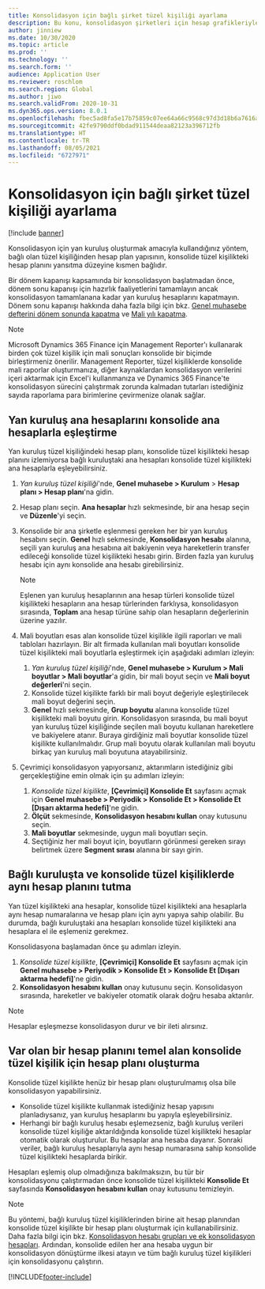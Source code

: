 ```yaml
---
title: Konsolidasyon için bağlı şirket tüzel kişiliği ayarlama
description: Bu konu, konsolidasyon şirketleri için hesap grafikleriyle nasıl çalışılacağını açıklamaktadır.
author: jinniew
ms.date: 10/30/2020
ms.topic: article
ms.prod: ''
ms.technology: ''
ms.search.form: ''
audience: Application User
ms.reviewer: roschlom
ms.search.region: Global
ms.author: jiwo
ms.search.validFrom: 2020-10-31
ms.dyn365.ops.version: 8.0.1
ms.openlocfilehash: fbec5ad8fa5e17b75859c07ee64a66c9568c97d3d18b6a7616a64303d3a33f10
ms.sourcegitcommit: 42fe9790ddf0bdad911544deaa82123a396712fb
ms.translationtype: HT
ms.contentlocale: tr-TR
ms.lasthandoff: 08/05/2021
ms.locfileid: "6727971"
---
```

# <a name="set-up-a-subsidiary-legal-entity-for-consolidation"></a>Konsolidasyon için bağlı şirket tüzel kişiliği ayarlama

[!include [banner](../includes/banner.md)]

Konsolidasyon için yan kuruluş oluşturmak amacıyla kullandığınız yöntem, bağlı olan tüzel kişiliğinden hesap plan yapısının, konsolide tüzel kişilikteki hesap planını yansıtma düzeyine kısmen bağlıdır.

Bir dönem kapanışı kapsamında bir konsolidasyon başlatmadan önce, dönem sonu kapanışı için hazırlık faaliyetlerini tamamlayın ancak konsolidasyon tamamlanana kadar yan kuruluş hesaplarını kapatmayın. Dönem sonu kapanışı hakkında daha fazla bilgi için bkz. [Genel muhasebe defterini dönem sonunda kapatma](close-general-ledger-at-period-end.md) ve [Mali yılı kapatma](tasks/close-fiscal-year.md).

> [!NOTE]
>  Microsoft Dynamics 365 Finance için Management Reporter'ı kullanarak birden çok tüzel kişilik için mali sonuçları konsolide bir biçimde birleştirmeniz önerilir. Management Reporter, tüzel kişiliklerde konsolide mali raporlar oluşturmanıza, diğer kaynaklardan konsolidasyon verilerini içeri aktarmak için Excel'i kullanmanıza ve Dynamics 365 Finance'te konsolidasyon sürecini çalıştırmak zorunda kalmadan tutarları istediğiniz sayıda raporlama para birimlerine çevirmenize olanak sağlar.

## <a name="map-subsidiary-main-accounts-to-consolidated-main-accounts"></a>Yan kuruluş ana hesaplarını konsolide ana hesaplarla eşleştirme

Yan kuruluş tüzel kişiliğindeki hesap planı, konsolide tüzel kişilikteki hesap planını izlemiyorsa bağlı kuruluştaki ana hesapları konsolide tüzel kişilikteki ana hesaplarla eşleyebilirsiniz.

1. *Yan kuruluş tüzel kişiliği*'nde, **Genel muhasebe \> Kurulum** \> **Hesap planı \> Hesap planı**'na gidin.
2. Hesap planı seçin. **Ana hesaplar** hızlı sekmesinde, bir ana hesap seçin ve **Düzenle**'yi seçin.
3. Konsolide bir ana şirketle eşlenmesi gereken her bir yan kuruluş hesabını seçin. **Genel** hızlı sekmesinde, **Konsolidasyon hesabı** alanına, seçili yan kuruluş ana hesabına ait bakiyenin veya hareketlerin transfer edileceği konsolide tüzel kişilikteki hesabı girin. Birden fazla yan kuruluş hesabı için aynı konsolide ana hesabı girebilirsiniz.

    > [!NOTE]
    > Eşlenen yan kuruluş hesaplarının ana hesap türleri konsolide tüzel kişilikteki hesapların ana hesap türlerinden farklıysa, konsolidasyon sırasında, **Toplam** ana hesap türüne sahip olan hesapların değerlerinin üzerine yazılır.

4. Mali boyutları esas alan konsolide tüzel kişilikle ilgili raporları ve mali tabloları hazırlayın. Bir alt firmada kullanılan mali boyutları konsolide tüzel kişilikteki mali boyutlarla eşleştirmek için aşağıdaki adımları izleyin:

    1. *Yan kuruluş tüzel kişiliği*'nde, **Genel muhasebe \> Kurulum \> Mali boyutlar \> Mali boyutlar**'a gidin, bir mali boyut seçin ve **Mali boyut değerleri**'ni seçin.
    2. Konsolide tüzel kişilikte farklı bir mali boyut değeriyle eşleştirilecek mali boyut değerini seçin.
    3. **Genel** hızlı sekmesinde, **Grup boyutu** alanına konsolide tüzel kişilikteki mali boyutu girin. Konsolidasyon sırasında, bu mali boyut yan kuruluş tüzel kişiliğinde seçilen mali boyutu kullanan hareketlere ve bakiyelere atanır. Buraya girdiğiniz mali boyutlar konsolide tüzel kişilikte kullanılmalıdır. Grup mali boyutu olarak kullanılan mali boyutu birkaç yan kuruluş mali boyutuna atayabilirsiniz.

5. Çevrimiçi konsolidasyon yapıyorsanız, aktarımların istediğiniz gibi gerçekleştiğine emin olmak için şu adımları izleyin:

    1. *Konsolide tüzel kişilikte*, **\[Çevrimiçi\] Konsolide Et** sayfasını açmak için **Genel muhasebe \> Periyodik \> Konsolide Et \> Konsolide Et \[Dışarı aktarma hedefi\]**'ne gidin.
    2. **Ölçüt** sekmesinde, **Konsolidasyon hesabını kullan** onay kutusunu seçin.
    3. **Mali boyutlar** sekmesinde, uygun mali boyutları seçin.
    4. Seçtiğiniz her mali boyut için, boyutların görünmesi gereken sırayı belirtmek üzere **Segment sırası** alanına bir sayı girin.

## <a name="maintain-the-same-chart-of-accounts-in-the-subsidiary-and-consolidated-legal-entities"></a>Bağlı kuruluşta ve konsolide tüzel kişiliklerde aynı hesap planını tutma

Yan tüzel kişilikteki ana hesaplar, konsolide tüzel kişilikteki ana hesaplarla aynı hesap numaralarına ve hesap planı için aynı yapıya sahip olabilir. Bu durumda, bağlı kuruluştaki ana hesapları konsolide tüzel kişilikteki ana hesaplara el ile eşlemeniz gerekmez.

Konsolidasyona başlamadan önce şu adımları izleyin.

1. *Konsolide tüzel kişilikte*, **\[Çevrimiçi\] Konsolide Et** sayfasını açmak için **Genel muhasebe \> Periyodik \> Konsolide Et \> Konsolide Et \[Dışarı aktarma hedefi\]**'ne gidin.
2. **Konsolidasyon hesabını kullan** onay kutusunu seçin. Konsolidasyon sırasında, hareketler ve bakiyeler otomatik olarak doğru hesaba aktarılır.

> [!NOTE]
> Hesaplar eşleşmezse konsolidasyon durur ve bir ileti alırsınız.

## <a name="create-a-chart-of-accounts-for-the-consolidated-legal-entity-based-on-an-existing-chart-of-accounts"></a>Var olan bir hesap planını temel alan konsolide tüzel kişilik için hesap planı oluşturma

Konsolide tüzel kişilikte henüz bir hesap planı oluşturulmamış olsa bile konsolidasyon yapabilirsiniz.

- Konsolide tüzel kişilikte kullanmak istediğiniz hesap yapısını planladıysanız, yan kuruluş hesaplarını bu yapıyla eşleyebilirsiniz.
- Herhangi bir bağlı kuruluş hesabı eşlemezseniz, bağlı kuruluş verileri konsolide tüzel kişiliğe aktarıldığında konsolide tüzel kişilikteki hesaplar otomatik olarak oluşturulur. Bu hesaplar ana hesaba dayanır. Sonraki veriler, bağlı kuruluş hesaplarıyla aynı hesap numarasına sahip konsolide tüzel kişilikteki hesaplarda birikir.

Hesapları eşlemiş olup olmadığınıza bakılmaksızın, bu tür bir konsolidasyonu çalıştırmadan önce konsolide tüzel kişilikteki **Konsolide Et** sayfasında **Konsolidasyon hesabını kullan** onay kutusunu temizleyin.

> [!NOTE]
> Bu yöntemi, bağlı kuruluş tüzel kişiliklerinden birine ait hesap planından konsolide tüzel kişilikte bir hesap planı oluşturmak için kullanabilirsiniz. Daha fazla bilgi için bkz. [Konsolidasyon hesabı grupları ve ek konsolidasyon hesapları](../budgeting/consolidation-account-groups-consolidation-accounts.md). Ardından, konsolide edilen her ana hesaba uygun bir konsolidasyon dönüştürme ilkesi atayın ve tüm bağlı kuruluş tüzel kişilikleri için konsolidasyonu çalıştırın.


[!INCLUDE[footer-include](../../includes/footer-banner.md)]